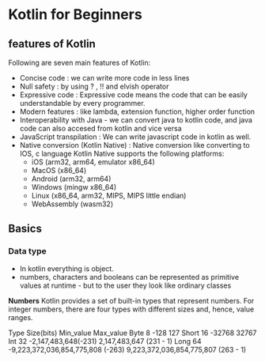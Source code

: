 # Kotlin for Beginners
## features of Kotlin
Following are seven main features of Kotlin:
- Concise code : we can write more code in less lines
- Null safety : by using ? , !! and elvish operator
- Expressive code : Expressive code means the code that can be easily understandable by every programmer.
- Modern features : like lambda, extension function, higher order function
- Interoperability with Java - we can convert java to kotlin code, and java code can also accesed from kotlin and vice versa
- JavaScript transpilation : We can write javascript code in kotlin as well.
- Native conversion (Kotlin Native) : Native conversion like converting to IOS, c language
    Kotlin Native supports the following platforms:
    - iOS (arm32, arm64, emulator x86_64)
    - MacOS (x86_64)
    - Android (arm32, arm64)
    - Windows (mingw x86_64)
    - Linux (x86_64, arm32, MIPS, MIPS little endian)
    - WebAssembly (wasm32)

## Basics
### Data type
- In kotlin everything is object.
- numbers, characters and booleans can be represented as primitive values at runtime - but to the user they look like ordinary classes

**Numbers**
Kotlin provides a set of built-in types that represent numbers.
For integer numbers, there are four types with different sizes and, hence, value ranges.

Type   Size(bits)  Min_value	        Max_value
Byte	 8	        -128	                127
Short	16	        -32768	                32767
Int	    32	     -2,147,483,648(-231)      2,147,483,647 (231 - 1)
Long	64	-9,223,372,036,854,775,808 (-263)	9,223,372,036,854,775,807 (263 - 1)



